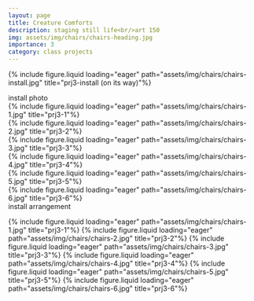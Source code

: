 ```yaml
---
layout: page
title: Creature Comforts
description: staging still life<br/>art 150
img: assets/img/chairs/chairs-heading.jpg
importance: 3
category: class projects
---
```


{% include figure.liquid loading="eager" path="assets/img/chairs/chairs-install.jpg" title="prj3-install (on its way)"%}

<div class="caption">install photo</div>

<div class="row">
    <div class="col-sm mt-3 mt-md-0">
        {% include figure.liquid loading="eager" path="assets/img/chairs/chairs-1.jpg" title="prj3-1"%}
    </div>
    <div class="col-sm mt-3 mt-md-0">
        {% include figure.liquid loading="eager" path="assets/img/chairs/chairs-2.jpg" title="prj3-2"%}
    </div>
     <div class="col-sm mt-3 mt-md-0">
        {% include figure.liquid loading="eager" path="assets/img/chairs/chairs-3.jpg" title="prj3-3"%}
    </div>
    <div class="col-sm mt-3 mt-md-0">
        {% include figure.liquid loading="eager" path="assets/img/chairs/chairs-4.jpg" title="prj3-4"%}
    </div>
    <div class="col-sm mt-3 mt-md-0">
        {% include figure.liquid loading="eager" path="assets/img/chairs/chairs-5.jpg" title="prj3-5"%}
    </div>
     <div class="col-sm mt-3 mt-md-0">
        {% include figure.liquid loading="eager" path="assets/img/chairs/chairs-6.jpg" title="prj3-6"%}
    </div>
</div>

<div class="caption">install arrangement</div>

{% include figure.liquid loading="eager" path="assets/img/chairs/chairs-1.jpg" title="prj3-1"%}
{% include figure.liquid loading="eager" path="assets/img/chairs/chairs-2.jpg" title="prj3-2"%}
{% include figure.liquid loading="eager" path="assets/img/chairs/chairs-3.jpg" title="prj3-3"%}
{% include figure.liquid loading="eager" path="assets/img/chairs/chairs-4.jpg" title="prj3-4"%}
{% include figure.liquid loading="eager" path="assets/img/chairs/chairs-5.jpg" title="prj3-5"%}
{% include figure.liquid loading="eager" path="assets/img/chairs/chairs-6.jpg" title="prj3-6"%}
